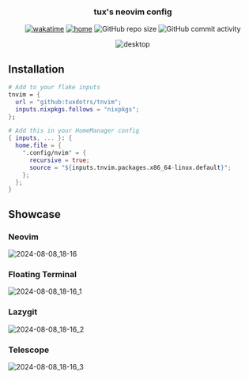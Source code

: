 <h3 align="center">
  tux's neovim config
</h3>
<p align="center">
  <a href="https://wakatime.com/badge/user/012e8da9-99fe-4600-891b-bd9d8dce73d9/project/d2167e50-6cef-4f6a-9948-64c4eaf6500e"><img src="https://wakatime.com/badge/user/012e8da9-99fe-4600-891b-bd9d8dce73d9/project/d2167e50-6cef-4f6a-9948-64c4eaf6500e.svg" alt="wakatime"></a>
  <a href="https://builtwithnix.org" target="_blank"><img alt="home" src="https://img.shields.io/static/v1?logo=nixos&logoColor=white&label=&message=Built%20with%20Nix&color=41439a"></a>
  <img alt="GitHub repo size" src="https://img.shields.io/github/repo-size/tuxdotrs/tnvim">
  <img alt="GitHub commit activity" src="https://img.shields.io/github/commit-activity/m/tuxdotrs/tnvim">
</p>
<p align="center">
	<img src="https://github.com/user-attachments/assets/fc28c35f-b87a-4931-ae7f-c231a11fd1a3" alt="desktop">
</p>

## Installation

```nix
# Add to your flake inputs
tnvim = {
  url = "github:tuxdotrs/tnvim";
  inputs.nixpkgs.follows = "nixpkgs";
};

# Add this in your HomeManager config
{ inputs, ... }: {
  home.file = {
    ".config/nvim" = {
      recursive = true;
      source = "${inputs.tnvim.packages.x86_64-linux.default}";
    };
  };
}
```

## Showcase

### Neovim

![2024-08-08_18-16](https://github.com/user-attachments/assets/f881c672-8d77-43ec-b637-df5004c7d11f)

### Floating Terminal

![2024-08-08_18-16_1](https://github.com/user-attachments/assets/3339ecf8-3264-4179-a093-337c844592a6)

### Lazygit

![2024-08-08_18-16_2](https://github.com/user-attachments/assets/6df15881-fc2b-41b1-af3b-124fe0599b94)

### Telescope

![2024-08-08_18-16_3](https://github.com/user-attachments/assets/03be05bc-8ede-4d6e-a341-2761d89b7288)
